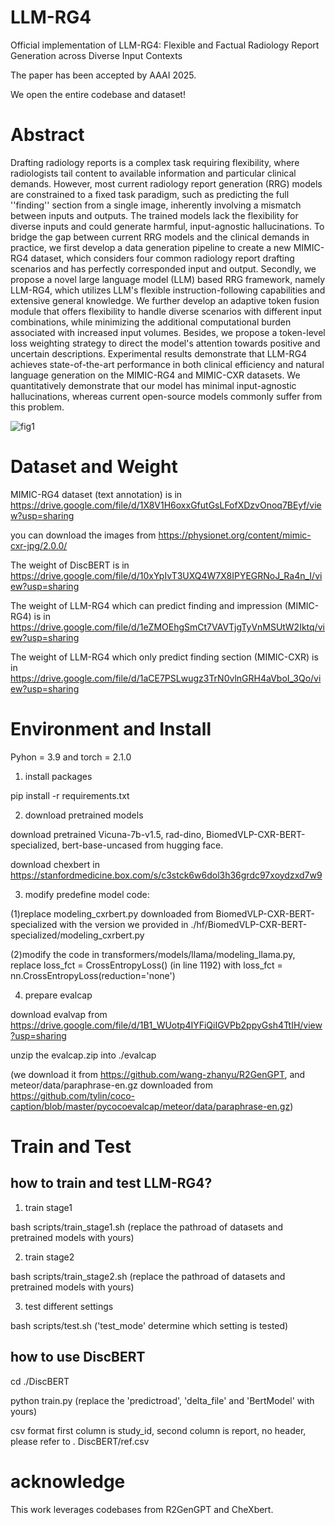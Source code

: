 # LLM-RG4
Official implementation of LLM-RG4: Flexible and Factual Radiology Report Generation across Diverse Input Contexts

The paper has been accepted by AAAI 2025.

We open the entire codebase and dataset! 
# Abstract
Drafting radiology reports is a complex task requiring flexibility, where radiologists tail content to available information and particular clinical demands. However, most current radiology report generation (RRG) models are constrained to a fixed task paradigm, such as predicting the full ''finding'' section from a single image, inherently involving a mismatch between inputs and outputs. The trained models lack the flexibility for diverse inputs and could generate harmful, input-agnostic hallucinations. To bridge the gap between current RRG models and the clinical demands in practice, we first develop a data generation pipeline to create a new MIMIC-RG4 dataset, which considers four common radiology report drafting scenarios and has perfectly corresponded input and output. Secondly, we propose a novel large language model (LLM) based RRG framework, namely LLM-RG4, which utilizes LLM's flexible instruction-following capabilities and extensive general knowledge. We further develop an adaptive token fusion module that offers flexibility to handle diverse scenarios with different input combinations, while minimizing the additional computational burden associated with increased input volumes. Besides, we propose a token-level loss weighting strategy to direct the model's attention towards positive and uncertain descriptions. Experimental results demonstrate that LLM-RG4 achieves state-of-the-art performance in both clinical efficiency and natural language generation on the MIMIC-RG4 and MIMIC-CXR datasets. We quantitatively demonstrate that our model has minimal input-agnostic hallucinations, whereas current open-source models commonly suffer from this problem.

![fig1](https://github.com/user-attachments/assets/0baa2c4d-2551-4e4b-8912-5a89dd9cd2ee)

# Dataset and Weight
MIMIC-RG4 dataset (text annotation) is in https://drive.google.com/file/d/1X8V1H6oxxGfutGsLFofXDzvOnoq7BEyf/view?usp=sharing

you can download the images from https://physionet.org/content/mimic-cxr-jpg/2.0.0/

The weight of DiscBERT is in https://drive.google.com/file/d/10xYpIvT3UXQ4W7X8IPYEGRNoJ_Ra4n_I/view?usp=sharing

The weight of LLM-RG4 which can predict finding and impression (MIMIC-RG4) is in https://drive.google.com/file/d/1eZMOEhgSmCt7VAVTjgTyVnMSUtW2Iktq/view?usp=sharing

The weight of LLM-RG4 which only predict finding section (MIMIC-CXR) is in https://drive.google.com/file/d/1aCE7PSLwugz3TrN0vlnGRH4aVboI_3Qo/view?usp=sharing

# Environment and Install
Pyhon = 3.9 and torch = 2.1.0

1. install packages
   
pip install -r requirements.txt

2. download pretrained models

download pretrained Vicuna-7b-v1.5, rad-dino, BiomedVLP-CXR-BERT-specialized, bert-base-uncased from hugging face.

download chexbert in https://stanfordmedicine.box.com/s/c3stck6w6dol3h36grdc97xoydzxd7w9

3. modify predefine model code:
   
(1)replace modeling_cxrbert.py downloaded from BiomedVLP-CXR-BERT-specialized with the version we provided in ./hf/BiomedVLP-CXR-BERT-specialized/modeling_cxrbert.py

(2)modify the code in transformers/models/llama/modeling_llama.py, replace loss_fct = CrossEntropyLoss() (in line 1192) with loss_fct = nn.CrossEntropyLoss(reduction='none')

4. prepare evalcap

download evalvap from https://drive.google.com/file/d/1B1_WUotp4IYFiQiIGVPb2ppyGsh4TtIH/view?usp=sharing

unzip the evalcap.zip into ./evalcap

(we download it from https://github.com/wang-zhanyu/R2GenGPT, and meteor/data/paraphrase-en.gz downloaded from https://github.com/tylin/coco-caption/blob/master/pycocoevalcap/meteor/data/paraphrase-en.gz)

# Train and Test
## how to train and test LLM-RG4?
1. train stage1

bash scripts/train_stage1.sh (replace the pathroad of datasets and pretrained models with yours)

2. train stage2

bash scripts/train_stage2.sh (replace the pathroad of datasets and pretrained models with yours)

3. test different settings

bash scripts/test.sh ('test_mode' determine which setting is tested)

## how to use DiscBERT
cd ./DiscBERT

python train.py (replace the 'predictroad', 'delta_file' and 'BertModel' with yours)

csv format first column is study_id, second column is report, no header, please refer to . DiscBERT/ref.csv

# acknowledge
This work leverages codebases from R2GenGPT and CheXbert.



